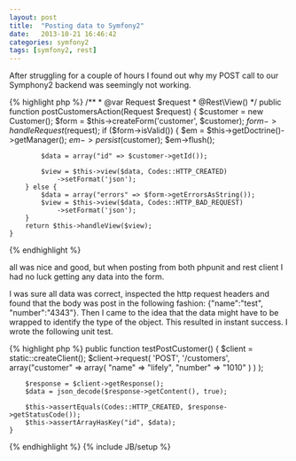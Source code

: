 ```yaml
---
layout: post
title:  "Posting data to Symfony2"
date:   2013-10-21 16:46:42
categories: symfony2
tags: [symfony2, rest]
---
```


After struggling for a couple of hours I found out why my POST call to our Symphony2 backend was seemingly not working.

{% highlight php %}
    /**
     * @var Request $request
     * @Rest\View()
     */
    public function postCustomersAction(Request $request) {
        $customer = new Customer();
        $form = $this->createForm('customer', $customer);
        $form->handleRequest($request);
        if ($form->isValid()) {
            $em = $this->getDoctrine()->getManager();
            $em->persist($customer);
            $em->flush();
            
            $data = array("id" => $customer->getId());

            $view = $this->view($data, Codes::HTTP_CREATED)
                ->setFormat('json');
        } else {
            $data = array("errors" => $form->getErrorsAsString());
            $view = $this->view($data, Codes::HTTP_BAD_REQUEST)
                ->setFormat('json');
        }
        return $this->handleView($view);
    }
{% endhighlight %}

<!--more-->

all was nice and good, but when posting from both phpunit and rest client I had no luck getting any data into the form.

I was sure all data was correct, inspected the http request headers and found that the body was post in the following fashion: {"name":"test", "number":"4343"}. Then I came to the idea that the data might have to be wrapped to identify the type of the object. This resulted in instant success. I wrote the following unit test.

{% highlight php %}
   public function testPostCustomer()
    {
        $client = static::createClient();
        $client->request(
            'POST',
            '/customers',
            array("customer" =>
                array(
                    "name" => "lifely",
                    "number" => "1010"
                )
            )
        );

        $response = $client->getResponse();
        $data = json_decode($response->getContent(), true);

        $this->assertEquals(Codes::HTTP_CREATED, $response->getStatusCode());
        $this->assertArrayHasKey("id", $data);
    }
{% endhighlight %}
{% include JB/setup %}
